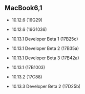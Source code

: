 ## MacBook6,1

- 10.12.6 (16G29)

- 10.12.6 (16G1036)

- 10.13.1 Developer Beta 1 (17B25c)

- 10.13.1 Developer Beta 2 (17B35a)

- 10.13.1 Developer Beta 3 (17B42a)

- 10.13.1 (17B1003)

- 10.13.2 (17C88)

- 10.13.3 Developer Beta 2 (17D25b)
